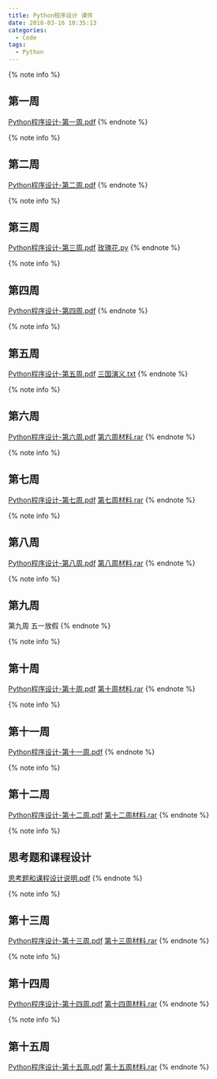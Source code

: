 ```yaml
---
title: Python程序设计 课件
date: 2018-03-16 10:35:13
categories:
  - Code
tags:
  - Python
---
```


{% note info %}
## 第一周
[Python程序设计-第一周.pdf](https://drive.real-neo.me/s/xfWQKaGXdq9aLDk)
{% endnote %}

{% note info %}
## 第二周
[Python程序设计-第二周.pdf](https://drive.real-neo.me/s/owzx7E5bxDpZqt8)
{% endnote %}

{% note info %}
## 第三周
[Python程序设计-第三周.pdf](https://drive.real-neo.me/s/CJQpetHej7GfFyW)
[玫瑰花.py](https://drive.real-neo.me/s/PywWenFmgt9PNcG)
{% endnote %}

{% note info %}
## 第四周
[Python程序设计-第四周.pdf](https://drive.real-neo.me/s/cx5gCyt3FxMe8Zj)
{% endnote %}

{% note info %}
## 第五周
[Python程序设计-第五周.pdf](https://drive.real-neo.me/s/p5BgNWbPDHMyxZp)
[三国演义.txt](https://drive.real-neo.me/s/GJt8ceCjeN7SmMm)
{% endnote %}<!--more-->

{% note info %}
## 第六周
[Python程序设计-第六周.pdf](https://drive.real-neo.me/s/jTCsPdG9oDLqCgC)
[第六周材料.rar](https://drive.real-neo.me/s/p2Ms9jHySnKpTGZ)
{% endnote %}

{% note info %}
## 第七周
[Python程序设计-第七周.pdf](https://drive.real-neo.me/s/yLefPHHNraAPJ6w)
[第七周材料.rar](https://drive.real-neo.me/s/7rytNCf8GSnZ46w)
{% endnote %}

{% note info %}
## 第八周
[Python程序设计-第八周.pdf](https://drive.real-neo.me/s/gs8ssn5kkX9KyqH)
[第八周材料.rar](https://drive.real-neo.me/s/NRFoHQeTy7wTW8G)
{% endnote %}

{% note info %}
## 第九周
第九周 五一放假
{% endnote %}

{% note info %}
## 第十周
[Python程序设计-第十周.pdf](https://drive.real-neo.me/s/4JZ8kJiEEBdrY6n)
[第十周材料.rar](https://drive.real-neo.me/s/jyitWZL55MYCC9B)
{% endnote %}

{% note info %}
## 第十一周
[Python程序设计-第十一周.pdf](https://drive.real-neo.me/s/bQLXWj58Fxdkam5)
{% endnote %}

{% note info %}
## 第十二周
[Python程序设计-第十二周.pdf](https://drive.real-neo.me/s/RE9FMSpKmLFSWT9)
[第十二周材料.rar](https://drive.real-neo.me/s/4MQGrRbF7ozKpwt)
{% endnote %}

{% note info %}
## 思考题和课程设计
[思考题和课程设计说明.pdf](https://drive.real-neo.me/s/eCyWrX27LR33rKC)
{% endnote %}

{% note info %}
## 第十三周
[Python程序设计-第十三周.pdf](https://drive.real-neo.me/s/pKSWHKqxbwtsW3L)
[第十三周材料.rar](https://drive.real-neo.me/s/c2fEayQSWC4Z8Ti)
{% endnote %}

{% note info %}
## 第十四周
[Python程序设计-第十四周.pdf](https://drive.real-neo.me/s/HQKabw45djQjG4A)
[第十四周材料.rar](https://drive.real-neo.me/s/9M3K64wnsZKNB3g)
{% endnote %}

{% note info %}
## 第十五周
[Python程序设计-第十五周.pdf](https://drive.real-neo.me/s/CawEKB2FNmrtE4Y)
[第十五周材料.rar](https://drive.real-neo.me/s/NPp3ctwjJpWcoig)
{% endnote %}
